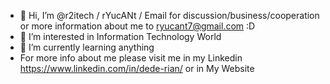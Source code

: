 - 👋 Hi, I’m @r2itech / rYucANt / Email for discussion/business/cooperation or more information about me to ryucant7@gmail.com :D
- 👀 I’m interested in Information Technology World
- 🌱 I’m currently learning anything
- For more info about me please visit me in my Linkedin https://www.linkedin.com/in/dede-rian/ or in My Website <there is not any yet>
